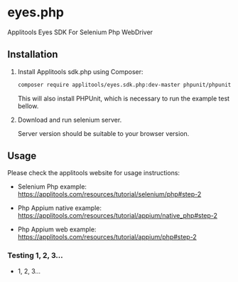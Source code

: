 eyes.php
=============

Applitools Eyes SDK For Selenium Php WebDriver

## Installation

1. Install Applitools sdk.php using Composer:

	```bash
    composer require applitools/eyes.sdk.php:dev-master phpunit/phpunit
    ```
    
    This will also install PHPUnit, which is necessary to run the example test bellow.

2. Download and run selenium server.

    Server version should be suitable to your browser version.

## Usage

Please check the applitools website for usage instructions:

- Selenium Php example: https://applitools.com/resources/tutorial/selenium/php#step-2

- Php Appium native example: https://applitools.com/resources/tutorial/appium/native_php#step-2

- Php Appium web example: https://applitools.com/resources/tutorial/appium/php#step-2


### Testing 1, 2, 3...

* 1, 2, 3...
